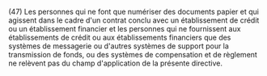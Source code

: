(47) Les personnes qui ne font que numériser des documents papier et qui agissent dans le cadre d'un contrat conclu avec un établissement de crédit ou un établissement financier et les personnes qui ne fournissent aux établissements de crédit ou aux établissements financiers que des systèmes de messagerie ou d'autres systèmes de support pour la transmission de fonds, ou des systèmes de compensation et de règlement ne relèvent pas du champ d'application de la présente directive.